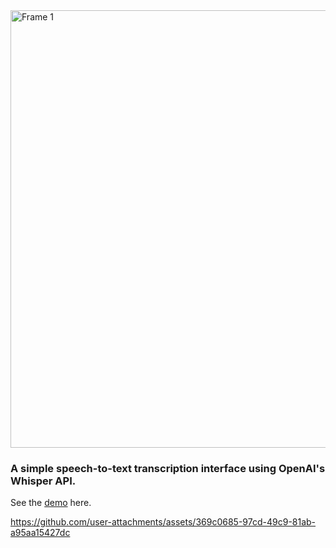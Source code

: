 <img width="700" alt="Frame 1" src="https://github.com/user-attachments/assets/a43b4b18-8e37-493e-b890-597d2ad408fc">

### A simple speech-to-text transcription interface using OpenAI's Whisper API.

See the [demo](https://simplewhisper.hiradary.me) here.

https://github.com/user-attachments/assets/369c0685-97cd-49c9-81ab-a95aa15427dc

